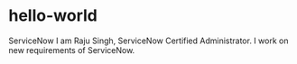 # hello-world
ServiceNow
I am Raju Singh, ServiceNow Certified Administrator. I work on new requirements of ServiceNow.

